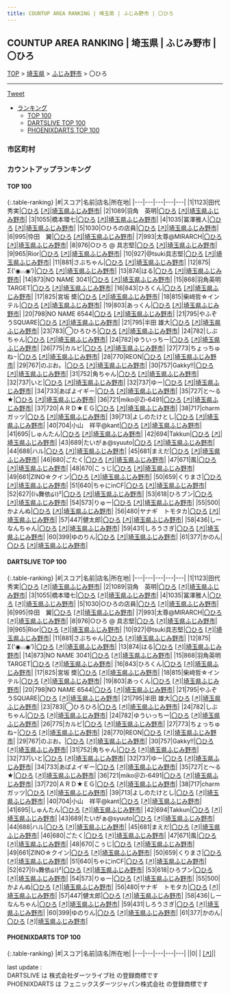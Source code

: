 ```yaml
---
title: COUNTUP AREA RANKING | 埼玉県 | ふじみ野市 | 〇ひろ
---
```

## COUNTUP AREA RANKING | 埼玉県 | ふじみ野市 | 〇ひろ

[TOP](/darts/rank/) > [埼玉県](/darts/rank/埼玉県/) > [ふじみ野市](/darts/rank/埼玉県/ふじみ野市/) > 〇ひろ

___

<a href="https://twitter.com/share?ref_src=twsrc%5Etfw" data-text="COUNTUP AREA RANKING | 埼玉県ふじみ野市〇ひろ" class="twitter-share-button" data-hashtags="DARTSLIVE,PHOENIXDARTS,darts,ダーツ" data-show-count="false">Tweet</a>

* [ランキング](#カウントアップランキング)
    * [TOP 100](#top-100)
    * [DARTSLIVE TOP 100](#dartslive-top-100)
    * [PHOENIXDARTS TOP 100](#phoenixdarts-top-100)

### 市区町村

<ul>

</ul>

### カウントアップランキング

#### TOP 100



{:.table-ranking}
|#|スコア|名前|店名|所在地|
|---|---|---|---|---|
|1|1123|<span class="rank-name-dl">田代　秀実</span>|<a href="/darts/rank/shops/534963d0e2aa20fe0d9b047a20a7ba1e.html">〇ひろ</a> <a href="https://search.dartslive.com/jp/shop/534963d0e2aa20fe0d9b047a20a7ba1e">[↗]</a>|<a href="/darts/rank/埼玉県/ふじみ野市">埼玉県ふじみ野市</a>|
|2|1089|<span class="rank-name-dl">羽角　英明</span>|<a href="/darts/rank/shops/534963d0e2aa20fe0d9b047a20a7ba1e.html">〇ひろ</a> <a href="https://search.dartslive.com/jp/shop/534963d0e2aa20fe0d9b047a20a7ba1e">[↗]</a>|<a href="/darts/rank/埼玉県/ふじみ野市">埼玉県ふじみ野市</a>|
|3|1055|<span class="rank-name-dl">橋本環七</span>|<a href="/darts/rank/shops/534963d0e2aa20fe0d9b047a20a7ba1e.html">〇ひろ</a> <a href="https://search.dartslive.com/jp/shop/534963d0e2aa20fe0d9b047a20a7ba1e">[↗]</a>|<a href="/darts/rank/埼玉県/ふじみ野市">埼玉県ふじみ野市</a>|
|4|1035|<span class="rank-name-dl">冨澤雅人</span>|<a href="/darts/rank/shops/534963d0e2aa20fe0d9b047a20a7ba1e.html">〇ひろ</a> <a href="https://search.dartslive.com/jp/shop/534963d0e2aa20fe0d9b047a20a7ba1e">[↗]</a>|<a href="/darts/rank/埼玉県/ふじみ野市">埼玉県ふじみ野市</a>|
|5|1030|<span class="rank-name-dl">○ひろの店員</span>|<a href="/darts/rank/shops/534963d0e2aa20fe0d9b047a20a7ba1e.html">〇ひろ</a> <a href="https://search.dartslive.com/jp/shop/534963d0e2aa20fe0d9b047a20a7ba1e">[↗]</a>|<a href="/darts/rank/埼玉県/ふじみ野市">埼玉県ふじみ野市</a>|
|6|995|<span class="rank-name-dl">忰田　翼</span>|<a href="/darts/rank/shops/534963d0e2aa20fe0d9b047a20a7ba1e.html">〇ひろ</a> <a href="https://search.dartslive.com/jp/shop/534963d0e2aa20fe0d9b047a20a7ba1e">[↗]</a>|<a href="/darts/rank/埼玉県/ふじみ野市">埼玉県ふじみ野市</a>|
|7|993|<span class="rank-name-dl">太尊@MIRARCH</span>|<a href="/darts/rank/shops/534963d0e2aa20fe0d9b047a20a7ba1e.html">〇ひろ</a> <a href="https://search.dartslive.com/jp/shop/534963d0e2aa20fe0d9b047a20a7ba1e">[↗]</a>|<a href="/darts/rank/埼玉県/ふじみ野市">埼玉県ふじみ野市</a>|
|8|976|<span class="rank-name-dl">○ひろ @ 具志堅</span>|<a href="/darts/rank/shops/534963d0e2aa20fe0d9b047a20a7ba1e.html">〇ひろ</a> <a href="https://search.dartslive.com/jp/shop/534963d0e2aa20fe0d9b047a20a7ba1e">[↗]</a>|<a href="/darts/rank/埼玉県/ふじみ野市">埼玉県ふじみ野市</a>|
|9|965|<span class="rank-name-dl">Rior</span>|<a href="/darts/rank/shops/534963d0e2aa20fe0d9b047a20a7ba1e.html">〇ひろ</a> <a href="https://search.dartslive.com/jp/shop/534963d0e2aa20fe0d9b047a20a7ba1e">[↗]</a>|<a href="/darts/rank/埼玉県/ふじみ野市">埼玉県ふじみ野市</a>|
|10|927|<span class="rank-name-dl">@tsuki具志堅</span>|<a href="/darts/rank/shops/534963d0e2aa20fe0d9b047a20a7ba1e.html">〇ひろ</a> <a href="https://search.dartslive.com/jp/shop/534963d0e2aa20fe0d9b047a20a7ba1e">[↗]</a>|<a href="/darts/rank/埼玉県/ふじみ野市">埼玉県ふじみ野市</a>|
|11|881|<span class="rank-name-dl">さぶちゃん</span>|<a href="/darts/rank/shops/534963d0e2aa20fe0d9b047a20a7ba1e.html">〇ひろ</a> <a href="https://search.dartslive.com/jp/shop/534963d0e2aa20fe0d9b047a20a7ba1e">[↗]</a>|<a href="/darts/rank/埼玉県/ふじみ野市">埼玉県ふじみ野市</a>|
|12|875|<span class="rank-name-dl">Σ(&#x27;◉⌓◉’)</span>|<a href="/darts/rank/shops/534963d0e2aa20fe0d9b047a20a7ba1e.html">〇ひろ</a> <a href="https://search.dartslive.com/jp/shop/534963d0e2aa20fe0d9b047a20a7ba1e">[↗]</a>|<a href="/darts/rank/埼玉県/ふじみ野市">埼玉県ふじみ野市</a>|
|13|874|<span class="rank-name-dl">はる</span>|<a href="/darts/rank/shops/534963d0e2aa20fe0d9b047a20a7ba1e.html">〇ひろ</a> <a href="https://search.dartslive.com/jp/shop/534963d0e2aa20fe0d9b047a20a7ba1e">[↗]</a>|<a href="/darts/rank/埼玉県/ふじみ野市">埼玉県ふじみ野市</a>|
|14|873|<span class="rank-name-dl">NO NAME 3041</span>|<a href="/darts/rank/shops/534963d0e2aa20fe0d9b047a20a7ba1e.html">〇ひろ</a> <a href="https://search.dartslive.com/jp/shop/534963d0e2aa20fe0d9b047a20a7ba1e">[↗]</a>|<a href="/darts/rank/埼玉県/ふじみ野市">埼玉県ふじみ野市</a>|
|15|868|<span class="rank-name-dl">羽角英明TARGET</span>|<a href="/darts/rank/shops/534963d0e2aa20fe0d9b047a20a7ba1e.html">〇ひろ</a> <a href="https://search.dartslive.com/jp/shop/534963d0e2aa20fe0d9b047a20a7ba1e">[↗]</a>|<a href="/darts/rank/埼玉県/ふじみ野市">埼玉県ふじみ野市</a>|
|16|843|<span class="rank-name-dl">ひろくん</span>|<a href="/darts/rank/shops/534963d0e2aa20fe0d9b047a20a7ba1e.html">〇ひろ</a> <a href="https://search.dartslive.com/jp/shop/534963d0e2aa20fe0d9b047a20a7ba1e">[↗]</a>|<a href="/darts/rank/埼玉県/ふじみ野市">埼玉県ふじみ野市</a>|
|17|825|<span class="rank-name-dl">宮坂 奬</span>|<a href="/darts/rank/shops/534963d0e2aa20fe0d9b047a20a7ba1e.html">〇ひろ</a> <a href="https://search.dartslive.com/jp/shop/534963d0e2aa20fe0d9b047a20a7ba1e">[↗]</a>|<a href="/darts/rank/埼玉県/ふじみ野市">埼玉県ふじみ野市</a>|
|18|815|<span class="rank-name-dl">柴﨑哲☆インテル</span>|<a href="/darts/rank/shops/534963d0e2aa20fe0d9b047a20a7ba1e.html">〇ひろ</a> <a href="https://search.dartslive.com/jp/shop/534963d0e2aa20fe0d9b047a20a7ba1e">[↗]</a>|<a href="/darts/rank/埼玉県/ふじみ野市">埼玉県ふじみ野市</a>|
|19|803|<span class="rank-name-dl">あっくん</span>|<a href="/darts/rank/shops/534963d0e2aa20fe0d9b047a20a7ba1e.html">〇ひろ</a> <a href="https://search.dartslive.com/jp/shop/534963d0e2aa20fe0d9b047a20a7ba1e">[↗]</a>|<a href="/darts/rank/埼玉県/ふじみ野市">埼玉県ふじみ野市</a>|
|20|798|<span class="rank-name-dl">NO NAME 6544</span>|<a href="/darts/rank/shops/534963d0e2aa20fe0d9b047a20a7ba1e.html">〇ひろ</a> <a href="https://search.dartslive.com/jp/shop/534963d0e2aa20fe0d9b047a20a7ba1e">[↗]</a>|<a href="/darts/rank/埼玉県/ふじみ野市">埼玉県ふじみ野市</a>|
|21|795|<span class="rank-name-dl">やふぞうSQUARE</span>|<a href="/darts/rank/shops/534963d0e2aa20fe0d9b047a20a7ba1e.html">〇ひろ</a> <a href="https://search.dartslive.com/jp/shop/534963d0e2aa20fe0d9b047a20a7ba1e">[↗]</a>|<a href="/darts/rank/埼玉県/ふじみ野市">埼玉県ふじみ野市</a>|
|21|795|<span class="rank-name-dl">半田 雄大</span>|<a href="/darts/rank/shops/534963d0e2aa20fe0d9b047a20a7ba1e.html">〇ひろ</a> <a href="https://search.dartslive.com/jp/shop/534963d0e2aa20fe0d9b047a20a7ba1e">[↗]</a>|<a href="/darts/rank/埼玉県/ふじみ野市">埼玉県ふじみ野市</a>|
|23|783|<span class="rank-name-dl">◯ひろひろ</span>|<a href="/darts/rank/shops/534963d0e2aa20fe0d9b047a20a7ba1e.html">〇ひろ</a> <a href="https://search.dartslive.com/jp/shop/534963d0e2aa20fe0d9b047a20a7ba1e">[↗]</a>|<a href="/darts/rank/埼玉県/ふじみ野市">埼玉県ふじみ野市</a>|
|24|782|<span class="rank-name-dl">しぶちゃん</span>|<a href="/darts/rank/shops/534963d0e2aa20fe0d9b047a20a7ba1e.html">〇ひろ</a> <a href="https://search.dartslive.com/jp/shop/534963d0e2aa20fe0d9b047a20a7ba1e">[↗]</a>|<a href="/darts/rank/埼玉県/ふじみ野市">埼玉県ふじみ野市</a>|
|24|782|<span class="rank-name-dl">ゆういっちー</span>|<a href="/darts/rank/shops/534963d0e2aa20fe0d9b047a20a7ba1e.html">〇ひろ</a> <a href="https://search.dartslive.com/jp/shop/534963d0e2aa20fe0d9b047a20a7ba1e">[↗]</a>|<a href="/darts/rank/埼玉県/ふじみ野市">埼玉県ふじみ野市</a>|
|26|775|<span class="rank-name-dl">カルビ</span>|<a href="/darts/rank/shops/534963d0e2aa20fe0d9b047a20a7ba1e.html">〇ひろ</a> <a href="https://search.dartslive.com/jp/shop/534963d0e2aa20fe0d9b047a20a7ba1e">[↗]</a>|<a href="/darts/rank/埼玉県/ふじみ野市">埼玉県ふじみ野市</a>|
|27|773|<span class="rank-name-dl">ちょっちゅね−</span>|<a href="/darts/rank/shops/534963d0e2aa20fe0d9b047a20a7ba1e.html">〇ひろ</a> <a href="https://search.dartslive.com/jp/shop/534963d0e2aa20fe0d9b047a20a7ba1e">[↗]</a>|<a href="/darts/rank/埼玉県/ふじみ野市">埼玉県ふじみ野市</a>|
|28|770|<span class="rank-name-dl">REON</span>|<a href="/darts/rank/shops/534963d0e2aa20fe0d9b047a20a7ba1e.html">〇ひろ</a> <a href="https://search.dartslive.com/jp/shop/534963d0e2aa20fe0d9b047a20a7ba1e">[↗]</a>|<a href="/darts/rank/埼玉県/ふじみ野市">埼玉県ふじみ野市</a>|
|29|767|<span class="rank-name-dl">のぶお。</span>|<a href="/darts/rank/shops/534963d0e2aa20fe0d9b047a20a7ba1e.html">〇ひろ</a> <a href="https://search.dartslive.com/jp/shop/534963d0e2aa20fe0d9b047a20a7ba1e">[↗]</a>|<a href="/darts/rank/埼玉県/ふじみ野市">埼玉県ふじみ野市</a>|
|30|757|<span class="rank-name-dl">Gakky!!</span>|<a href="/darts/rank/shops/534963d0e2aa20fe0d9b047a20a7ba1e.html">〇ひろ</a> <a href="https://search.dartslive.com/jp/shop/534963d0e2aa20fe0d9b047a20a7ba1e">[↗]</a>|<a href="/darts/rank/埼玉県/ふじみ野市">埼玉県ふじみ野市</a>|
|31|752|<span class="rank-name-dl">角ちゃん</span>|<a href="/darts/rank/shops/534963d0e2aa20fe0d9b047a20a7ba1e.html">〇ひろ</a> <a href="https://search.dartslive.com/jp/shop/534963d0e2aa20fe0d9b047a20a7ba1e">[↗]</a>|<a href="/darts/rank/埼玉県/ふじみ野市">埼玉県ふじみ野市</a>|
|32|737|<span class="rank-name-dl">いと</span>|<a href="/darts/rank/shops/534963d0e2aa20fe0d9b047a20a7ba1e.html">〇ひろ</a> <a href="https://search.dartslive.com/jp/shop/534963d0e2aa20fe0d9b047a20a7ba1e">[↗]</a>|<a href="/darts/rank/埼玉県/ふじみ野市">埼玉県ふじみ野市</a>|
|32|737|<span class="rank-name-dl">ゆー</span>|<a href="/darts/rank/shops/534963d0e2aa20fe0d9b047a20a7ba1e.html">〇ひろ</a> <a href="https://search.dartslive.com/jp/shop/534963d0e2aa20fe0d9b047a20a7ba1e">[↗]</a>|<a href="/darts/rank/埼玉県/ふじみ野市">埼玉県ふじみ野市</a>|
|34|733|<span class="rank-name-dl">あばよイギー</span>|<a href="/darts/rank/shops/534963d0e2aa20fe0d9b047a20a7ba1e.html">〇ひろ</a> <a href="https://search.dartslive.com/jp/shop/534963d0e2aa20fe0d9b047a20a7ba1e">[↗]</a>|<a href="/darts/rank/埼玉県/ふじみ野市">埼玉県ふじみ野市</a>|
|35|727|<span class="rank-name-dl">と～る★</span>|<a href="/darts/rank/shops/534963d0e2aa20fe0d9b047a20a7ba1e.html">〇ひろ</a> <a href="https://search.dartslive.com/jp/shop/534963d0e2aa20fe0d9b047a20a7ba1e">[↗]</a>|<a href="/darts/rank/埼玉県/ふじみ野市">埼玉県ふじみ野市</a>|
|36|721|<span class="rank-name-dl">miko＠Zi-6491</span>|<a href="/darts/rank/shops/534963d0e2aa20fe0d9b047a20a7ba1e.html">〇ひろ</a> <a href="https://search.dartslive.com/jp/shop/534963d0e2aa20fe0d9b047a20a7ba1e">[↗]</a>|<a href="/darts/rank/埼玉県/ふじみ野市">埼玉県ふじみ野市</a>|
|37|720|<span class="rank-name-dl">ＡＲＤ★ＥＧ</span>|<a href="/darts/rank/shops/534963d0e2aa20fe0d9b047a20a7ba1e.html">〇ひろ</a> <a href="https://search.dartslive.com/jp/shop/534963d0e2aa20fe0d9b047a20a7ba1e">[↗]</a>|<a href="/darts/rank/埼玉県/ふじみ野市">埼玉県ふじみ野市</a>|
|38|717|<span class="rank-name-dl">charmガッツ</span>|<a href="/darts/rank/shops/534963d0e2aa20fe0d9b047a20a7ba1e.html">〇ひろ</a> <a href="https://search.dartslive.com/jp/shop/534963d0e2aa20fe0d9b047a20a7ba1e">[↗]</a>|<a href="/darts/rank/埼玉県/ふじみ野市">埼玉県ふじみ野市</a>|
|39|713|<span class="rank-name-dl">よしのたけとし</span>|<a href="/darts/rank/shops/534963d0e2aa20fe0d9b047a20a7ba1e.html">〇ひろ</a> <a href="https://search.dartslive.com/jp/shop/534963d0e2aa20fe0d9b047a20a7ba1e">[↗]</a>|<a href="/darts/rank/埼玉県/ふじみ野市">埼玉県ふじみ野市</a>|
|40|704|<span class="rank-name-dl">小山　祥平@kant</span>|<a href="/darts/rank/shops/534963d0e2aa20fe0d9b047a20a7ba1e.html">〇ひろ</a> <a href="https://search.dartslive.com/jp/shop/534963d0e2aa20fe0d9b047a20a7ba1e">[↗]</a>|<a href="/darts/rank/埼玉県/ふじみ野市">埼玉県ふじみ野市</a>|
|41|695|<span class="rank-name-dl">しゅんたん</span>|<a href="/darts/rank/shops/534963d0e2aa20fe0d9b047a20a7ba1e.html">〇ひろ</a> <a href="https://search.dartslive.com/jp/shop/534963d0e2aa20fe0d9b047a20a7ba1e">[↗]</a>|<a href="/darts/rank/埼玉県/ふじみ野市">埼玉県ふじみ野市</a>|
|42|694|<span class="rank-name-dl">Takkun</span>|<a href="/darts/rank/shops/534963d0e2aa20fe0d9b047a20a7ba1e.html">〇ひろ</a> <a href="https://search.dartslive.com/jp/shop/534963d0e2aa20fe0d9b047a20a7ba1e">[↗]</a>|<a href="/darts/rank/埼玉県/ふじみ野市">埼玉県ふじみ野市</a>|
|43|689|<span class="rank-name-dl">たいがぁ@syuuto</span>|<a href="/darts/rank/shops/534963d0e2aa20fe0d9b047a20a7ba1e.html">〇ひろ</a> <a href="https://search.dartslive.com/jp/shop/534963d0e2aa20fe0d9b047a20a7ba1e">[↗]</a>|<a href="/darts/rank/埼玉県/ふじみ野市">埼玉県ふじみ野市</a>|
|44|688|<span class="rank-name-dl">ハル</span>|<a href="/darts/rank/shops/534963d0e2aa20fe0d9b047a20a7ba1e.html">〇ひろ</a> <a href="https://search.dartslive.com/jp/shop/534963d0e2aa20fe0d9b047a20a7ba1e">[↗]</a>|<a href="/darts/rank/埼玉県/ふじみ野市">埼玉県ふじみ野市</a>|
|45|681|<span class="rank-name-dl">まえだ</span>|<a href="/darts/rank/shops/534963d0e2aa20fe0d9b047a20a7ba1e.html">〇ひろ</a> <a href="https://search.dartslive.com/jp/shop/534963d0e2aa20fe0d9b047a20a7ba1e">[↗]</a>|<a href="/darts/rank/埼玉県/ふじみ野市">埼玉県ふじみ野市</a>|
|46|680|<span class="rank-name-dl">ごたく</span>|<a href="/darts/rank/shops/534963d0e2aa20fe0d9b047a20a7ba1e.html">〇ひろ</a> <a href="https://search.dartslive.com/jp/shop/534963d0e2aa20fe0d9b047a20a7ba1e">[↗]</a>|<a href="/darts/rank/埼玉県/ふじみ野市">埼玉県ふじみ野市</a>|
|47|671|<span class="rank-name-dl">風</span>|<a href="/darts/rank/shops/534963d0e2aa20fe0d9b047a20a7ba1e.html">〇ひろ</a> <a href="https://search.dartslive.com/jp/shop/534963d0e2aa20fe0d9b047a20a7ba1e">[↗]</a>|<a href="/darts/rank/埼玉県/ふじみ野市">埼玉県ふじみ野市</a>|
|48|670|<span class="rank-name-dl">こぅじ</span>|<a href="/darts/rank/shops/534963d0e2aa20fe0d9b047a20a7ba1e.html">〇ひろ</a> <a href="https://search.dartslive.com/jp/shop/534963d0e2aa20fe0d9b047a20a7ba1e">[↗]</a>|<a href="/darts/rank/埼玉県/ふじみ野市">埼玉県ふじみ野市</a>|
|49|661|<span class="rank-name-dl">ZINO☆クイン</span>|<a href="/darts/rank/shops/534963d0e2aa20fe0d9b047a20a7ba1e.html">〇ひろ</a> <a href="https://search.dartslive.com/jp/shop/534963d0e2aa20fe0d9b047a20a7ba1e">[↗]</a>|<a href="/darts/rank/埼玉県/ふじみ野市">埼玉県ふじみ野市</a>|
|50|659|<span class="rank-name-dl">くりまさ</span>|<a href="/darts/rank/shops/534963d0e2aa20fe0d9b047a20a7ba1e.html">〇ひろ</a> <a href="https://search.dartslive.com/jp/shop/534963d0e2aa20fe0d9b047a20a7ba1e">[↗]</a>|<a href="/darts/rank/埼玉県/ふじみ野市">埼玉県ふじみ野市</a>|
|51|640|<span class="rank-name-dl">ちゃにinCF</span>|<a href="/darts/rank/shops/534963d0e2aa20fe0d9b047a20a7ba1e.html">〇ひろ</a> <a href="https://search.dartslive.com/jp/shop/534963d0e2aa20fe0d9b047a20a7ba1e">[↗]</a>|<a href="/darts/rank/埼玉県/ふじみ野市">埼玉県ふじみ野市</a>|
|52|627|<span class="rank-name-dl">(꒰ঌ舞依໒꒱)²</span>|<a href="/darts/rank/shops/534963d0e2aa20fe0d9b047a20a7ba1e.html">〇ひろ</a> <a href="https://search.dartslive.com/jp/shop/534963d0e2aa20fe0d9b047a20a7ba1e">[↗]</a>|<a href="/darts/rank/埼玉県/ふじみ野市">埼玉県ふじみ野市</a>|
|53|618|<span class="rank-name-dl">ひろブン</span>|<a href="/darts/rank/shops/534963d0e2aa20fe0d9b047a20a7ba1e.html">〇ひろ</a> <a href="https://search.dartslive.com/jp/shop/534963d0e2aa20fe0d9b047a20a7ba1e">[↗]</a>|<a href="/darts/rank/埼玉県/ふじみ野市">埼玉県ふじみ野市</a>|
|54|573|<span class="rank-name-dl">りゅー</span>|<a href="/darts/rank/shops/534963d0e2aa20fe0d9b047a20a7ba1e.html">〇ひろ</a> <a href="https://search.dartslive.com/jp/shop/534963d0e2aa20fe0d9b047a20a7ba1e">[↗]</a>|<a href="/darts/rank/埼玉県/ふじみ野市">埼玉県ふじみ野市</a>|
|55|500|<span class="rank-name-dl">かよんぬ</span>|<a href="/darts/rank/shops/534963d0e2aa20fe0d9b047a20a7ba1e.html">〇ひろ</a> <a href="https://search.dartslive.com/jp/shop/534963d0e2aa20fe0d9b047a20a7ba1e">[↗]</a>|<a href="/darts/rank/埼玉県/ふじみ野市">埼玉県ふじみ野市</a>|
|56|480|<span class="rank-name-dl">ヤナギ　トモタカ</span>|<a href="/darts/rank/shops/534963d0e2aa20fe0d9b047a20a7ba1e.html">〇ひろ</a> <a href="https://search.dartslive.com/jp/shop/534963d0e2aa20fe0d9b047a20a7ba1e">[↗]</a>|<a href="/darts/rank/埼玉県/ふじみ野市">埼玉県ふじみ野市</a>|
|57|447|<span class="rank-name-dl">健太郎</span>|<a href="/darts/rank/shops/534963d0e2aa20fe0d9b047a20a7ba1e.html">〇ひろ</a> <a href="https://search.dartslive.com/jp/shop/534963d0e2aa20fe0d9b047a20a7ba1e">[↗]</a>|<a href="/darts/rank/埼玉県/ふじみ野市">埼玉県ふじみ野市</a>|
|58|436|<span class="rank-name-dl">しーなんちゃん</span>|<a href="/darts/rank/shops/534963d0e2aa20fe0d9b047a20a7ba1e.html">〇ひろ</a> <a href="https://search.dartslive.com/jp/shop/534963d0e2aa20fe0d9b047a20a7ba1e">[↗]</a>|<a href="/darts/rank/埼玉県/ふじみ野市">埼玉県ふじみ野市</a>|
|59|431|<span class="rank-name-dl">しろうさぎ</span>|<a href="/darts/rank/shops/534963d0e2aa20fe0d9b047a20a7ba1e.html">〇ひろ</a> <a href="https://search.dartslive.com/jp/shop/534963d0e2aa20fe0d9b047a20a7ba1e">[↗]</a>|<a href="/darts/rank/埼玉県/ふじみ野市">埼玉県ふじみ野市</a>|
|60|399|<span class="rank-name-dl">ゆのりん</span>|<a href="/darts/rank/shops/534963d0e2aa20fe0d9b047a20a7ba1e.html">〇ひろ</a> <a href="https://search.dartslive.com/jp/shop/534963d0e2aa20fe0d9b047a20a7ba1e">[↗]</a>|<a href="/darts/rank/埼玉県/ふじみ野市">埼玉県ふじみ野市</a>|
|61|377|<span class="rank-name-dl">かのん</span>|<a href="/darts/rank/shops/534963d0e2aa20fe0d9b047a20a7ba1e.html">〇ひろ</a> <a href="https://search.dartslive.com/jp/shop/534963d0e2aa20fe0d9b047a20a7ba1e">[↗]</a>|<a href="/darts/rank/埼玉県/ふじみ野市">埼玉県ふじみ野市</a>|


#### DARTSLIVE TOP 100



{:.table-ranking}
|#|スコア|名前|店名|所在地|
|---|---|---|---|---|
|1|1123|<span class="rank-name-dl">田代　秀実</span>|<a href="/darts/rank/shops/534963d0e2aa20fe0d9b047a20a7ba1e.html">〇ひろ</a> <a href="https://search.dartslive.com/jp/shop/534963d0e2aa20fe0d9b047a20a7ba1e">[↗]</a>|<a href="/darts/rank/埼玉県/ふじみ野市">埼玉県ふじみ野市</a>|
|2|1089|<span class="rank-name-dl">羽角　英明</span>|<a href="/darts/rank/shops/534963d0e2aa20fe0d9b047a20a7ba1e.html">〇ひろ</a> <a href="https://search.dartslive.com/jp/shop/534963d0e2aa20fe0d9b047a20a7ba1e">[↗]</a>|<a href="/darts/rank/埼玉県/ふじみ野市">埼玉県ふじみ野市</a>|
|3|1055|<span class="rank-name-dl">橋本環七</span>|<a href="/darts/rank/shops/534963d0e2aa20fe0d9b047a20a7ba1e.html">〇ひろ</a> <a href="https://search.dartslive.com/jp/shop/534963d0e2aa20fe0d9b047a20a7ba1e">[↗]</a>|<a href="/darts/rank/埼玉県/ふじみ野市">埼玉県ふじみ野市</a>|
|4|1035|<span class="rank-name-dl">冨澤雅人</span>|<a href="/darts/rank/shops/534963d0e2aa20fe0d9b047a20a7ba1e.html">〇ひろ</a> <a href="https://search.dartslive.com/jp/shop/534963d0e2aa20fe0d9b047a20a7ba1e">[↗]</a>|<a href="/darts/rank/埼玉県/ふじみ野市">埼玉県ふじみ野市</a>|
|5|1030|<span class="rank-name-dl">○ひろの店員</span>|<a href="/darts/rank/shops/534963d0e2aa20fe0d9b047a20a7ba1e.html">〇ひろ</a> <a href="https://search.dartslive.com/jp/shop/534963d0e2aa20fe0d9b047a20a7ba1e">[↗]</a>|<a href="/darts/rank/埼玉県/ふじみ野市">埼玉県ふじみ野市</a>|
|6|995|<span class="rank-name-dl">忰田　翼</span>|<a href="/darts/rank/shops/534963d0e2aa20fe0d9b047a20a7ba1e.html">〇ひろ</a> <a href="https://search.dartslive.com/jp/shop/534963d0e2aa20fe0d9b047a20a7ba1e">[↗]</a>|<a href="/darts/rank/埼玉県/ふじみ野市">埼玉県ふじみ野市</a>|
|7|993|<span class="rank-name-dl">太尊@MIRARCH</span>|<a href="/darts/rank/shops/534963d0e2aa20fe0d9b047a20a7ba1e.html">〇ひろ</a> <a href="https://search.dartslive.com/jp/shop/534963d0e2aa20fe0d9b047a20a7ba1e">[↗]</a>|<a href="/darts/rank/埼玉県/ふじみ野市">埼玉県ふじみ野市</a>|
|8|976|<span class="rank-name-dl">○ひろ @ 具志堅</span>|<a href="/darts/rank/shops/534963d0e2aa20fe0d9b047a20a7ba1e.html">〇ひろ</a> <a href="https://search.dartslive.com/jp/shop/534963d0e2aa20fe0d9b047a20a7ba1e">[↗]</a>|<a href="/darts/rank/埼玉県/ふじみ野市">埼玉県ふじみ野市</a>|
|9|965|<span class="rank-name-dl">Rior</span>|<a href="/darts/rank/shops/534963d0e2aa20fe0d9b047a20a7ba1e.html">〇ひろ</a> <a href="https://search.dartslive.com/jp/shop/534963d0e2aa20fe0d9b047a20a7ba1e">[↗]</a>|<a href="/darts/rank/埼玉県/ふじみ野市">埼玉県ふじみ野市</a>|
|10|927|<span class="rank-name-dl">@tsuki具志堅</span>|<a href="/darts/rank/shops/534963d0e2aa20fe0d9b047a20a7ba1e.html">〇ひろ</a> <a href="https://search.dartslive.com/jp/shop/534963d0e2aa20fe0d9b047a20a7ba1e">[↗]</a>|<a href="/darts/rank/埼玉県/ふじみ野市">埼玉県ふじみ野市</a>|
|11|881|<span class="rank-name-dl">さぶちゃん</span>|<a href="/darts/rank/shops/534963d0e2aa20fe0d9b047a20a7ba1e.html">〇ひろ</a> <a href="https://search.dartslive.com/jp/shop/534963d0e2aa20fe0d9b047a20a7ba1e">[↗]</a>|<a href="/darts/rank/埼玉県/ふじみ野市">埼玉県ふじみ野市</a>|
|12|875|<span class="rank-name-dl">Σ(&#x27;◉⌓◉’)</span>|<a href="/darts/rank/shops/534963d0e2aa20fe0d9b047a20a7ba1e.html">〇ひろ</a> <a href="https://search.dartslive.com/jp/shop/534963d0e2aa20fe0d9b047a20a7ba1e">[↗]</a>|<a href="/darts/rank/埼玉県/ふじみ野市">埼玉県ふじみ野市</a>|
|13|874|<span class="rank-name-dl">はる</span>|<a href="/darts/rank/shops/534963d0e2aa20fe0d9b047a20a7ba1e.html">〇ひろ</a> <a href="https://search.dartslive.com/jp/shop/534963d0e2aa20fe0d9b047a20a7ba1e">[↗]</a>|<a href="/darts/rank/埼玉県/ふじみ野市">埼玉県ふじみ野市</a>|
|14|873|<span class="rank-name-dl">NO NAME 3041</span>|<a href="/darts/rank/shops/534963d0e2aa20fe0d9b047a20a7ba1e.html">〇ひろ</a> <a href="https://search.dartslive.com/jp/shop/534963d0e2aa20fe0d9b047a20a7ba1e">[↗]</a>|<a href="/darts/rank/埼玉県/ふじみ野市">埼玉県ふじみ野市</a>|
|15|868|<span class="rank-name-dl">羽角英明TARGET</span>|<a href="/darts/rank/shops/534963d0e2aa20fe0d9b047a20a7ba1e.html">〇ひろ</a> <a href="https://search.dartslive.com/jp/shop/534963d0e2aa20fe0d9b047a20a7ba1e">[↗]</a>|<a href="/darts/rank/埼玉県/ふじみ野市">埼玉県ふじみ野市</a>|
|16|843|<span class="rank-name-dl">ひろくん</span>|<a href="/darts/rank/shops/534963d0e2aa20fe0d9b047a20a7ba1e.html">〇ひろ</a> <a href="https://search.dartslive.com/jp/shop/534963d0e2aa20fe0d9b047a20a7ba1e">[↗]</a>|<a href="/darts/rank/埼玉県/ふじみ野市">埼玉県ふじみ野市</a>|
|17|825|<span class="rank-name-dl">宮坂 奬</span>|<a href="/darts/rank/shops/534963d0e2aa20fe0d9b047a20a7ba1e.html">〇ひろ</a> <a href="https://search.dartslive.com/jp/shop/534963d0e2aa20fe0d9b047a20a7ba1e">[↗]</a>|<a href="/darts/rank/埼玉県/ふじみ野市">埼玉県ふじみ野市</a>|
|18|815|<span class="rank-name-dl">柴﨑哲☆インテル</span>|<a href="/darts/rank/shops/534963d0e2aa20fe0d9b047a20a7ba1e.html">〇ひろ</a> <a href="https://search.dartslive.com/jp/shop/534963d0e2aa20fe0d9b047a20a7ba1e">[↗]</a>|<a href="/darts/rank/埼玉県/ふじみ野市">埼玉県ふじみ野市</a>|
|19|803|<span class="rank-name-dl">あっくん</span>|<a href="/darts/rank/shops/534963d0e2aa20fe0d9b047a20a7ba1e.html">〇ひろ</a> <a href="https://search.dartslive.com/jp/shop/534963d0e2aa20fe0d9b047a20a7ba1e">[↗]</a>|<a href="/darts/rank/埼玉県/ふじみ野市">埼玉県ふじみ野市</a>|
|20|798|<span class="rank-name-dl">NO NAME 6544</span>|<a href="/darts/rank/shops/534963d0e2aa20fe0d9b047a20a7ba1e.html">〇ひろ</a> <a href="https://search.dartslive.com/jp/shop/534963d0e2aa20fe0d9b047a20a7ba1e">[↗]</a>|<a href="/darts/rank/埼玉県/ふじみ野市">埼玉県ふじみ野市</a>|
|21|795|<span class="rank-name-dl">やふぞうSQUARE</span>|<a href="/darts/rank/shops/534963d0e2aa20fe0d9b047a20a7ba1e.html">〇ひろ</a> <a href="https://search.dartslive.com/jp/shop/534963d0e2aa20fe0d9b047a20a7ba1e">[↗]</a>|<a href="/darts/rank/埼玉県/ふじみ野市">埼玉県ふじみ野市</a>|
|21|795|<span class="rank-name-dl">半田 雄大</span>|<a href="/darts/rank/shops/534963d0e2aa20fe0d9b047a20a7ba1e.html">〇ひろ</a> <a href="https://search.dartslive.com/jp/shop/534963d0e2aa20fe0d9b047a20a7ba1e">[↗]</a>|<a href="/darts/rank/埼玉県/ふじみ野市">埼玉県ふじみ野市</a>|
|23|783|<span class="rank-name-dl">◯ひろひろ</span>|<a href="/darts/rank/shops/534963d0e2aa20fe0d9b047a20a7ba1e.html">〇ひろ</a> <a href="https://search.dartslive.com/jp/shop/534963d0e2aa20fe0d9b047a20a7ba1e">[↗]</a>|<a href="/darts/rank/埼玉県/ふじみ野市">埼玉県ふじみ野市</a>|
|24|782|<span class="rank-name-dl">しぶちゃん</span>|<a href="/darts/rank/shops/534963d0e2aa20fe0d9b047a20a7ba1e.html">〇ひろ</a> <a href="https://search.dartslive.com/jp/shop/534963d0e2aa20fe0d9b047a20a7ba1e">[↗]</a>|<a href="/darts/rank/埼玉県/ふじみ野市">埼玉県ふじみ野市</a>|
|24|782|<span class="rank-name-dl">ゆういっちー</span>|<a href="/darts/rank/shops/534963d0e2aa20fe0d9b047a20a7ba1e.html">〇ひろ</a> <a href="https://search.dartslive.com/jp/shop/534963d0e2aa20fe0d9b047a20a7ba1e">[↗]</a>|<a href="/darts/rank/埼玉県/ふじみ野市">埼玉県ふじみ野市</a>|
|26|775|<span class="rank-name-dl">カルビ</span>|<a href="/darts/rank/shops/534963d0e2aa20fe0d9b047a20a7ba1e.html">〇ひろ</a> <a href="https://search.dartslive.com/jp/shop/534963d0e2aa20fe0d9b047a20a7ba1e">[↗]</a>|<a href="/darts/rank/埼玉県/ふじみ野市">埼玉県ふじみ野市</a>|
|27|773|<span class="rank-name-dl">ちょっちゅね−</span>|<a href="/darts/rank/shops/534963d0e2aa20fe0d9b047a20a7ba1e.html">〇ひろ</a> <a href="https://search.dartslive.com/jp/shop/534963d0e2aa20fe0d9b047a20a7ba1e">[↗]</a>|<a href="/darts/rank/埼玉県/ふじみ野市">埼玉県ふじみ野市</a>|
|28|770|<span class="rank-name-dl">REON</span>|<a href="/darts/rank/shops/534963d0e2aa20fe0d9b047a20a7ba1e.html">〇ひろ</a> <a href="https://search.dartslive.com/jp/shop/534963d0e2aa20fe0d9b047a20a7ba1e">[↗]</a>|<a href="/darts/rank/埼玉県/ふじみ野市">埼玉県ふじみ野市</a>|
|29|767|<span class="rank-name-dl">のぶお。</span>|<a href="/darts/rank/shops/534963d0e2aa20fe0d9b047a20a7ba1e.html">〇ひろ</a> <a href="https://search.dartslive.com/jp/shop/534963d0e2aa20fe0d9b047a20a7ba1e">[↗]</a>|<a href="/darts/rank/埼玉県/ふじみ野市">埼玉県ふじみ野市</a>|
|30|757|<span class="rank-name-dl">Gakky!!</span>|<a href="/darts/rank/shops/534963d0e2aa20fe0d9b047a20a7ba1e.html">〇ひろ</a> <a href="https://search.dartslive.com/jp/shop/534963d0e2aa20fe0d9b047a20a7ba1e">[↗]</a>|<a href="/darts/rank/埼玉県/ふじみ野市">埼玉県ふじみ野市</a>|
|31|752|<span class="rank-name-dl">角ちゃん</span>|<a href="/darts/rank/shops/534963d0e2aa20fe0d9b047a20a7ba1e.html">〇ひろ</a> <a href="https://search.dartslive.com/jp/shop/534963d0e2aa20fe0d9b047a20a7ba1e">[↗]</a>|<a href="/darts/rank/埼玉県/ふじみ野市">埼玉県ふじみ野市</a>|
|32|737|<span class="rank-name-dl">いと</span>|<a href="/darts/rank/shops/534963d0e2aa20fe0d9b047a20a7ba1e.html">〇ひろ</a> <a href="https://search.dartslive.com/jp/shop/534963d0e2aa20fe0d9b047a20a7ba1e">[↗]</a>|<a href="/darts/rank/埼玉県/ふじみ野市">埼玉県ふじみ野市</a>|
|32|737|<span class="rank-name-dl">ゆー</span>|<a href="/darts/rank/shops/534963d0e2aa20fe0d9b047a20a7ba1e.html">〇ひろ</a> <a href="https://search.dartslive.com/jp/shop/534963d0e2aa20fe0d9b047a20a7ba1e">[↗]</a>|<a href="/darts/rank/埼玉県/ふじみ野市">埼玉県ふじみ野市</a>|
|34|733|<span class="rank-name-dl">あばよイギー</span>|<a href="/darts/rank/shops/534963d0e2aa20fe0d9b047a20a7ba1e.html">〇ひろ</a> <a href="https://search.dartslive.com/jp/shop/534963d0e2aa20fe0d9b047a20a7ba1e">[↗]</a>|<a href="/darts/rank/埼玉県/ふじみ野市">埼玉県ふじみ野市</a>|
|35|727|<span class="rank-name-dl">と～る★</span>|<a href="/darts/rank/shops/534963d0e2aa20fe0d9b047a20a7ba1e.html">〇ひろ</a> <a href="https://search.dartslive.com/jp/shop/534963d0e2aa20fe0d9b047a20a7ba1e">[↗]</a>|<a href="/darts/rank/埼玉県/ふじみ野市">埼玉県ふじみ野市</a>|
|36|721|<span class="rank-name-dl">miko＠Zi-6491</span>|<a href="/darts/rank/shops/534963d0e2aa20fe0d9b047a20a7ba1e.html">〇ひろ</a> <a href="https://search.dartslive.com/jp/shop/534963d0e2aa20fe0d9b047a20a7ba1e">[↗]</a>|<a href="/darts/rank/埼玉県/ふじみ野市">埼玉県ふじみ野市</a>|
|37|720|<span class="rank-name-dl">ＡＲＤ★ＥＧ</span>|<a href="/darts/rank/shops/534963d0e2aa20fe0d9b047a20a7ba1e.html">〇ひろ</a> <a href="https://search.dartslive.com/jp/shop/534963d0e2aa20fe0d9b047a20a7ba1e">[↗]</a>|<a href="/darts/rank/埼玉県/ふじみ野市">埼玉県ふじみ野市</a>|
|38|717|<span class="rank-name-dl">charmガッツ</span>|<a href="/darts/rank/shops/534963d0e2aa20fe0d9b047a20a7ba1e.html">〇ひろ</a> <a href="https://search.dartslive.com/jp/shop/534963d0e2aa20fe0d9b047a20a7ba1e">[↗]</a>|<a href="/darts/rank/埼玉県/ふじみ野市">埼玉県ふじみ野市</a>|
|39|713|<span class="rank-name-dl">よしのたけとし</span>|<a href="/darts/rank/shops/534963d0e2aa20fe0d9b047a20a7ba1e.html">〇ひろ</a> <a href="https://search.dartslive.com/jp/shop/534963d0e2aa20fe0d9b047a20a7ba1e">[↗]</a>|<a href="/darts/rank/埼玉県/ふじみ野市">埼玉県ふじみ野市</a>|
|40|704|<span class="rank-name-dl">小山　祥平@kant</span>|<a href="/darts/rank/shops/534963d0e2aa20fe0d9b047a20a7ba1e.html">〇ひろ</a> <a href="https://search.dartslive.com/jp/shop/534963d0e2aa20fe0d9b047a20a7ba1e">[↗]</a>|<a href="/darts/rank/埼玉県/ふじみ野市">埼玉県ふじみ野市</a>|
|41|695|<span class="rank-name-dl">しゅんたん</span>|<a href="/darts/rank/shops/534963d0e2aa20fe0d9b047a20a7ba1e.html">〇ひろ</a> <a href="https://search.dartslive.com/jp/shop/534963d0e2aa20fe0d9b047a20a7ba1e">[↗]</a>|<a href="/darts/rank/埼玉県/ふじみ野市">埼玉県ふじみ野市</a>|
|42|694|<span class="rank-name-dl">Takkun</span>|<a href="/darts/rank/shops/534963d0e2aa20fe0d9b047a20a7ba1e.html">〇ひろ</a> <a href="https://search.dartslive.com/jp/shop/534963d0e2aa20fe0d9b047a20a7ba1e">[↗]</a>|<a href="/darts/rank/埼玉県/ふじみ野市">埼玉県ふじみ野市</a>|
|43|689|<span class="rank-name-dl">たいがぁ@syuuto</span>|<a href="/darts/rank/shops/534963d0e2aa20fe0d9b047a20a7ba1e.html">〇ひろ</a> <a href="https://search.dartslive.com/jp/shop/534963d0e2aa20fe0d9b047a20a7ba1e">[↗]</a>|<a href="/darts/rank/埼玉県/ふじみ野市">埼玉県ふじみ野市</a>|
|44|688|<span class="rank-name-dl">ハル</span>|<a href="/darts/rank/shops/534963d0e2aa20fe0d9b047a20a7ba1e.html">〇ひろ</a> <a href="https://search.dartslive.com/jp/shop/534963d0e2aa20fe0d9b047a20a7ba1e">[↗]</a>|<a href="/darts/rank/埼玉県/ふじみ野市">埼玉県ふじみ野市</a>|
|45|681|<span class="rank-name-dl">まえだ</span>|<a href="/darts/rank/shops/534963d0e2aa20fe0d9b047a20a7ba1e.html">〇ひろ</a> <a href="https://search.dartslive.com/jp/shop/534963d0e2aa20fe0d9b047a20a7ba1e">[↗]</a>|<a href="/darts/rank/埼玉県/ふじみ野市">埼玉県ふじみ野市</a>|
|46|680|<span class="rank-name-dl">ごたく</span>|<a href="/darts/rank/shops/534963d0e2aa20fe0d9b047a20a7ba1e.html">〇ひろ</a> <a href="https://search.dartslive.com/jp/shop/534963d0e2aa20fe0d9b047a20a7ba1e">[↗]</a>|<a href="/darts/rank/埼玉県/ふじみ野市">埼玉県ふじみ野市</a>|
|47|671|<span class="rank-name-dl">風</span>|<a href="/darts/rank/shops/534963d0e2aa20fe0d9b047a20a7ba1e.html">〇ひろ</a> <a href="https://search.dartslive.com/jp/shop/534963d0e2aa20fe0d9b047a20a7ba1e">[↗]</a>|<a href="/darts/rank/埼玉県/ふじみ野市">埼玉県ふじみ野市</a>|
|48|670|<span class="rank-name-dl">こぅじ</span>|<a href="/darts/rank/shops/534963d0e2aa20fe0d9b047a20a7ba1e.html">〇ひろ</a> <a href="https://search.dartslive.com/jp/shop/534963d0e2aa20fe0d9b047a20a7ba1e">[↗]</a>|<a href="/darts/rank/埼玉県/ふじみ野市">埼玉県ふじみ野市</a>|
|49|661|<span class="rank-name-dl">ZINO☆クイン</span>|<a href="/darts/rank/shops/534963d0e2aa20fe0d9b047a20a7ba1e.html">〇ひろ</a> <a href="https://search.dartslive.com/jp/shop/534963d0e2aa20fe0d9b047a20a7ba1e">[↗]</a>|<a href="/darts/rank/埼玉県/ふじみ野市">埼玉県ふじみ野市</a>|
|50|659|<span class="rank-name-dl">くりまさ</span>|<a href="/darts/rank/shops/534963d0e2aa20fe0d9b047a20a7ba1e.html">〇ひろ</a> <a href="https://search.dartslive.com/jp/shop/534963d0e2aa20fe0d9b047a20a7ba1e">[↗]</a>|<a href="/darts/rank/埼玉県/ふじみ野市">埼玉県ふじみ野市</a>|
|51|640|<span class="rank-name-dl">ちゃにinCF</span>|<a href="/darts/rank/shops/534963d0e2aa20fe0d9b047a20a7ba1e.html">〇ひろ</a> <a href="https://search.dartslive.com/jp/shop/534963d0e2aa20fe0d9b047a20a7ba1e">[↗]</a>|<a href="/darts/rank/埼玉県/ふじみ野市">埼玉県ふじみ野市</a>|
|52|627|<span class="rank-name-dl">(꒰ঌ舞依໒꒱)²</span>|<a href="/darts/rank/shops/534963d0e2aa20fe0d9b047a20a7ba1e.html">〇ひろ</a> <a href="https://search.dartslive.com/jp/shop/534963d0e2aa20fe0d9b047a20a7ba1e">[↗]</a>|<a href="/darts/rank/埼玉県/ふじみ野市">埼玉県ふじみ野市</a>|
|53|618|<span class="rank-name-dl">ひろブン</span>|<a href="/darts/rank/shops/534963d0e2aa20fe0d9b047a20a7ba1e.html">〇ひろ</a> <a href="https://search.dartslive.com/jp/shop/534963d0e2aa20fe0d9b047a20a7ba1e">[↗]</a>|<a href="/darts/rank/埼玉県/ふじみ野市">埼玉県ふじみ野市</a>|
|54|573|<span class="rank-name-dl">りゅー</span>|<a href="/darts/rank/shops/534963d0e2aa20fe0d9b047a20a7ba1e.html">〇ひろ</a> <a href="https://search.dartslive.com/jp/shop/534963d0e2aa20fe0d9b047a20a7ba1e">[↗]</a>|<a href="/darts/rank/埼玉県/ふじみ野市">埼玉県ふじみ野市</a>|
|55|500|<span class="rank-name-dl">かよんぬ</span>|<a href="/darts/rank/shops/534963d0e2aa20fe0d9b047a20a7ba1e.html">〇ひろ</a> <a href="https://search.dartslive.com/jp/shop/534963d0e2aa20fe0d9b047a20a7ba1e">[↗]</a>|<a href="/darts/rank/埼玉県/ふじみ野市">埼玉県ふじみ野市</a>|
|56|480|<span class="rank-name-dl">ヤナギ　トモタカ</span>|<a href="/darts/rank/shops/534963d0e2aa20fe0d9b047a20a7ba1e.html">〇ひろ</a> <a href="https://search.dartslive.com/jp/shop/534963d0e2aa20fe0d9b047a20a7ba1e">[↗]</a>|<a href="/darts/rank/埼玉県/ふじみ野市">埼玉県ふじみ野市</a>|
|57|447|<span class="rank-name-dl">健太郎</span>|<a href="/darts/rank/shops/534963d0e2aa20fe0d9b047a20a7ba1e.html">〇ひろ</a> <a href="https://search.dartslive.com/jp/shop/534963d0e2aa20fe0d9b047a20a7ba1e">[↗]</a>|<a href="/darts/rank/埼玉県/ふじみ野市">埼玉県ふじみ野市</a>|
|58|436|<span class="rank-name-dl">しーなんちゃん</span>|<a href="/darts/rank/shops/534963d0e2aa20fe0d9b047a20a7ba1e.html">〇ひろ</a> <a href="https://search.dartslive.com/jp/shop/534963d0e2aa20fe0d9b047a20a7ba1e">[↗]</a>|<a href="/darts/rank/埼玉県/ふじみ野市">埼玉県ふじみ野市</a>|
|59|431|<span class="rank-name-dl">しろうさぎ</span>|<a href="/darts/rank/shops/534963d0e2aa20fe0d9b047a20a7ba1e.html">〇ひろ</a> <a href="https://search.dartslive.com/jp/shop/534963d0e2aa20fe0d9b047a20a7ba1e">[↗]</a>|<a href="/darts/rank/埼玉県/ふじみ野市">埼玉県ふじみ野市</a>|
|60|399|<span class="rank-name-dl">ゆのりん</span>|<a href="/darts/rank/shops/534963d0e2aa20fe0d9b047a20a7ba1e.html">〇ひろ</a> <a href="https://search.dartslive.com/jp/shop/534963d0e2aa20fe0d9b047a20a7ba1e">[↗]</a>|<a href="/darts/rank/埼玉県/ふじみ野市">埼玉県ふじみ野市</a>|
|61|377|<span class="rank-name-dl">かのん</span>|<a href="/darts/rank/shops/534963d0e2aa20fe0d9b047a20a7ba1e.html">〇ひろ</a> <a href="https://search.dartslive.com/jp/shop/534963d0e2aa20fe0d9b047a20a7ba1e">[↗]</a>|<a href="/darts/rank/埼玉県/ふじみ野市">埼玉県ふじみ野市</a>|


#### PHOENIXDARTS TOP 100



{:.table-ranking}
|#|スコア|名前|店名|所在地|
|---|---|---|---|---|
||0|<span class="rank-name-dl"> </span>|<a href="/darts/rank/shops/.html"></a> <a href="">[↗]</a>|<a href="/darts/rank//"></a>|


<div class="footer border-top border-gray-light mt-5 pt-3 text-right text-gray">
    last update : <span style="font-weight: italic" id="foot_last_modified"></span><br />
    DARTSLIVE は 株式会社ダーツライブ社 の登録商標です<br />
    PHOENIXDARTS は フェニックスダーツジャパン株式会社 の登録商標です<br />
</div>

<script src="https://cdnjs.cloudflare.com/ajax/libs/jquery.tablesorter/2.31.3/js/jquery.tablesorter.min.js" integrity="sha512-qzgd5cYSZcosqpzpn7zF2ZId8f/8CHmFKZ8j7mU4OUXTNRd5g+ZHBPsgKEwoqxCtdQvExE5LprwwPAgoicguNg==" crossorigin="anonymous" referrerpolicy="no-referrer"></script>
<link rel="stylesheet" href="https://cdnjs.cloudflare.com/ajax/libs/jquery.tablesorter/2.31.3/css/theme.default.min.css" integrity="sha512-wghhOJkjQX0Lh3NSWvNKeZ0ZpNn+SPVXX1Qyc9OCaogADktxrBiBdKGDoqVUOyhStvMBmJQ8ZdMHiR3wuEq8+w==" crossorigin="anonymous" referrerpolicy="no-referrer" />
<script>
$(function() {
    $(".table-ranking").tablesorter({sortList:[[0, 0]]});
    $("#foot_last_modified").text(formatDate(new Date(document.lastModified), 'yyyy-MM-dd HH:mm:ss'));
});
</script>

<script async src="https://platform.twitter.com/widgets.js" charset="utf-8"></script>